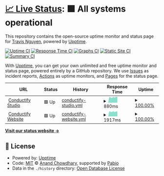 # [📈 Live Status](https://travisnguyen20.github.io/conductify_uptime): <!--live status--> **🟩 All systems operational**

This repository contains the open-source uptime monitor and status page for [Travis Nguyen](https://travisnguyen.me), powered by [Upptime](https://github.com/upptime/upptime).

[![Uptime CI](https://github.com/travisnguyen20/conductify_uptime/workflows/Uptime%20CI/badge.svg)](https://github.com/travisnguyen20/conductify_uptime/actions?query=workflow%3A%22Uptime+CI%22)
[![Response Time CI](https://github.com/travisnguyen20/conductify_uptime/workflows/Response%20Time%20CI/badge.svg)](https://github.com/travisnguyen20/conductify_uptime/actions?query=workflow%3A%22Response+Time+CI%22)
[![Graphs CI](https://github.com/travisnguyen20/conductify_uptime/workflows/Graphs%20CI/badge.svg)](https://github.com/travisnguyen20/conductify_uptime/actions?query=workflow%3A%22Graphs+CI%22)
[![Static Site CI](https://github.com/travisnguyen20/conductify_uptime/workflows/Static%20Site%20CI/badge.svg)](https://github.com/travisnguyen20/conductify_uptime/actions?query=workflow%3A%22Static+Site+CI%22)
[![Summary CI](https://github.com/travisnguyen20/conductify_uptime/workflows/Summary%20CI/badge.svg)](https://github.com/travisnguyen20/conductify_uptime/actions?query=workflow%3A%22Summary+CI%22)

With [Upptime](https://upptime.js.org), you can get your own unlimited and free uptime monitor and status page, powered entirely by a GitHub repository. We use [Issues](https://github.com/travisnguyen20/conductify_uptime/issues) as incident reports, [Actions](https://github.com/travisnguyen20/conductify_uptime/actions) as uptime monitors, and [Pages](https://travisnguyen20.github.io/conductify_uptime) for the status page.

<!--start: status pages-->
<!-- This summary is generated by Upptime (https://github.com/upptime/upptime) -->
<!-- Do not edit this manually, your changes will be overwritten -->
<!-- prettier-ignore -->
| URL | Status | History | Response Time | Uptime |
| --- | ------ | ------- | ------------- | ------ |
| <img alt="" src="https://icons.duckduckgo.com/ip3/studio.conductify.ai.ico" height="13"> [Conductify Studio](https://studio.conductify.ai) | 🟩 Up | [conductify-studio.yml](https://github.com/travisnguyen20/conductify-status/commits/HEAD/history/conductify-studio.yml) | <details><summary><img alt="Response time graph" src="./graphs/conductify-studio/response-time-week.png" height="20"> 880ms</summary><br><a href="https://travisnguyen20.github.io/conductify-status/history/conductify-studio"><img alt="Response time 1056" src="https://img.shields.io/endpoint?url=https%3A%2F%2Fraw.githubusercontent.com%2Ftravisnguyen20%2Fconductify-status%2FHEAD%2Fapi%2Fconductify-studio%2Fresponse-time.json"></a><br><a href="https://travisnguyen20.github.io/conductify-status/history/conductify-studio"><img alt="24-hour response time 955" src="https://img.shields.io/endpoint?url=https%3A%2F%2Fraw.githubusercontent.com%2Ftravisnguyen20%2Fconductify-status%2FHEAD%2Fapi%2Fconductify-studio%2Fresponse-time-day.json"></a><br><a href="https://travisnguyen20.github.io/conductify-status/history/conductify-studio"><img alt="7-day response time 880" src="https://img.shields.io/endpoint?url=https%3A%2F%2Fraw.githubusercontent.com%2Ftravisnguyen20%2Fconductify-status%2FHEAD%2Fapi%2Fconductify-studio%2Fresponse-time-week.json"></a><br><a href="https://travisnguyen20.github.io/conductify-status/history/conductify-studio"><img alt="30-day response time 890" src="https://img.shields.io/endpoint?url=https%3A%2F%2Fraw.githubusercontent.com%2Ftravisnguyen20%2Fconductify-status%2FHEAD%2Fapi%2Fconductify-studio%2Fresponse-time-month.json"></a><br><a href="https://travisnguyen20.github.io/conductify-status/history/conductify-studio"><img alt="1-year response time 1056" src="https://img.shields.io/endpoint?url=https%3A%2F%2Fraw.githubusercontent.com%2Ftravisnguyen20%2Fconductify-status%2FHEAD%2Fapi%2Fconductify-studio%2Fresponse-time-year.json"></a></details> | <details><summary><a href="https://travisnguyen20.github.io/conductify-status/history/conductify-studio">100.00%</a></summary><a href="https://travisnguyen20.github.io/conductify-status/history/conductify-studio"><img alt="All-time uptime 99.83%" src="https://img.shields.io/endpoint?url=https%3A%2F%2Fraw.githubusercontent.com%2Ftravisnguyen20%2Fconductify-status%2FHEAD%2Fapi%2Fconductify-studio%2Fuptime.json"></a><br><a href="https://travisnguyen20.github.io/conductify-status/history/conductify-studio"><img alt="24-hour uptime 100.00%" src="https://img.shields.io/endpoint?url=https%3A%2F%2Fraw.githubusercontent.com%2Ftravisnguyen20%2Fconductify-status%2FHEAD%2Fapi%2Fconductify-studio%2Fuptime-day.json"></a><br><a href="https://travisnguyen20.github.io/conductify-status/history/conductify-studio"><img alt="7-day uptime 100.00%" src="https://img.shields.io/endpoint?url=https%3A%2F%2Fraw.githubusercontent.com%2Ftravisnguyen20%2Fconductify-status%2FHEAD%2Fapi%2Fconductify-studio%2Fuptime-week.json"></a><br><a href="https://travisnguyen20.github.io/conductify-status/history/conductify-studio"><img alt="30-day uptime 99.89%" src="https://img.shields.io/endpoint?url=https%3A%2F%2Fraw.githubusercontent.com%2Ftravisnguyen20%2Fconductify-status%2FHEAD%2Fapi%2Fconductify-studio%2Fuptime-month.json"></a><br><a href="https://travisnguyen20.github.io/conductify-status/history/conductify-studio"><img alt="1-year uptime 99.83%" src="https://img.shields.io/endpoint?url=https%3A%2F%2Fraw.githubusercontent.com%2Ftravisnguyen20%2Fconductify-status%2FHEAD%2Fapi%2Fconductify-studio%2Fuptime-year.json"></a></details>
| <img alt="" src="https://icons.duckduckgo.com/ip3/conductify.ai.ico" height="13"> [Conductify Website](https://conductify.ai) | 🟩 Up | [conductify-website.yml](https://github.com/travisnguyen20/conductify-status/commits/HEAD/history/conductify-website.yml) | <details><summary><img alt="Response time graph" src="./graphs/conductify-website/response-time-week.png" height="20"> 1917ms</summary><br><a href="https://travisnguyen20.github.io/conductify-status/history/conductify-website"><img alt="Response time 2179" src="https://img.shields.io/endpoint?url=https%3A%2F%2Fraw.githubusercontent.com%2Ftravisnguyen20%2Fconductify-status%2FHEAD%2Fapi%2Fconductify-website%2Fresponse-time.json"></a><br><a href="https://travisnguyen20.github.io/conductify-status/history/conductify-website"><img alt="24-hour response time 2007" src="https://img.shields.io/endpoint?url=https%3A%2F%2Fraw.githubusercontent.com%2Ftravisnguyen20%2Fconductify-status%2FHEAD%2Fapi%2Fconductify-website%2Fresponse-time-day.json"></a><br><a href="https://travisnguyen20.github.io/conductify-status/history/conductify-website"><img alt="7-day response time 1917" src="https://img.shields.io/endpoint?url=https%3A%2F%2Fraw.githubusercontent.com%2Ftravisnguyen20%2Fconductify-status%2FHEAD%2Fapi%2Fconductify-website%2Fresponse-time-week.json"></a><br><a href="https://travisnguyen20.github.io/conductify-status/history/conductify-website"><img alt="30-day response time 2032" src="https://img.shields.io/endpoint?url=https%3A%2F%2Fraw.githubusercontent.com%2Ftravisnguyen20%2Fconductify-status%2FHEAD%2Fapi%2Fconductify-website%2Fresponse-time-month.json"></a><br><a href="https://travisnguyen20.github.io/conductify-status/history/conductify-website"><img alt="1-year response time 2179" src="https://img.shields.io/endpoint?url=https%3A%2F%2Fraw.githubusercontent.com%2Ftravisnguyen20%2Fconductify-status%2FHEAD%2Fapi%2Fconductify-website%2Fresponse-time-year.json"></a></details> | <details><summary><a href="https://travisnguyen20.github.io/conductify-status/history/conductify-website">100.00%</a></summary><a href="https://travisnguyen20.github.io/conductify-status/history/conductify-website"><img alt="All-time uptime 99.91%" src="https://img.shields.io/endpoint?url=https%3A%2F%2Fraw.githubusercontent.com%2Ftravisnguyen20%2Fconductify-status%2FHEAD%2Fapi%2Fconductify-website%2Fuptime.json"></a><br><a href="https://travisnguyen20.github.io/conductify-status/history/conductify-website"><img alt="24-hour uptime 100.00%" src="https://img.shields.io/endpoint?url=https%3A%2F%2Fraw.githubusercontent.com%2Ftravisnguyen20%2Fconductify-status%2FHEAD%2Fapi%2Fconductify-website%2Fuptime-day.json"></a><br><a href="https://travisnguyen20.github.io/conductify-status/history/conductify-website"><img alt="7-day uptime 100.00%" src="https://img.shields.io/endpoint?url=https%3A%2F%2Fraw.githubusercontent.com%2Ftravisnguyen20%2Fconductify-status%2FHEAD%2Fapi%2Fconductify-website%2Fuptime-week.json"></a><br><a href="https://travisnguyen20.github.io/conductify-status/history/conductify-website"><img alt="30-day uptime 99.89%" src="https://img.shields.io/endpoint?url=https%3A%2F%2Fraw.githubusercontent.com%2Ftravisnguyen20%2Fconductify-status%2FHEAD%2Fapi%2Fconductify-website%2Fuptime-month.json"></a><br><a href="https://travisnguyen20.github.io/conductify-status/history/conductify-website"><img alt="1-year uptime 99.91%" src="https://img.shields.io/endpoint?url=https%3A%2F%2Fraw.githubusercontent.com%2Ftravisnguyen20%2Fconductify-status%2FHEAD%2Fapi%2Fconductify-website%2Fuptime-year.json"></a></details>

<!--end: status pages-->

[**Visit our status website →**](https://travisnguyen20.github.io/conductify_uptime)

## 📄 License

- Powered by: [Upptime](https://github.com/upptime/upptime)
- Code: [MIT](./LICENSE) © [Anand Chowdhary](https://anandchowdhary.com), supported by [Pabio](https://pabio.com)
- Data in the `./history` directory: [Open Database License](https://opendatacommons.org/licenses/odbl/1-0/)
